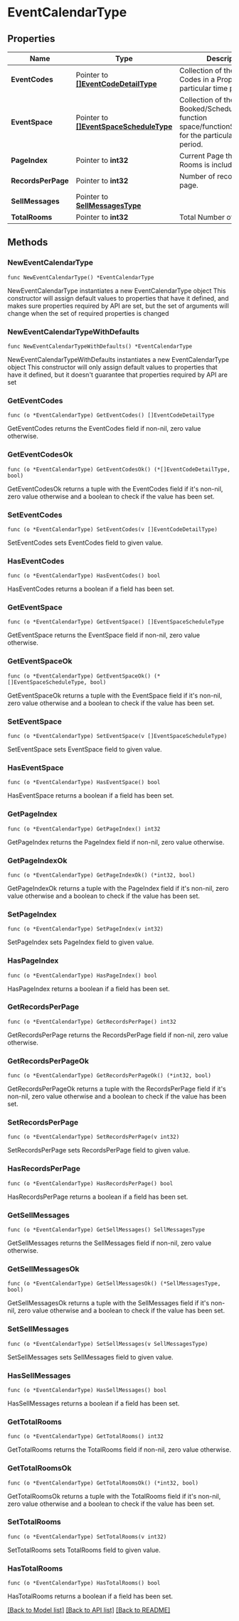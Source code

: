 # EventCalendarType

## Properties

Name | Type | Description | Notes
------------ | ------------- | ------------- | -------------
**EventCodes** | Pointer to [**[]EventCodeDetailType**](EventCodeDetailType.md) | Collection of the Event Codes in a Property for a particular time period. | [optional] 
**EventSpace** | Pointer to [**[]EventSpaceScheduleType**](EventSpaceScheduleType.md) | Collection of the Events Booked/Scheduled for the function space/functionSpaceDetails for the particular time period. | [optional] 
**PageIndex** | Pointer to **int32** | Current Page the group of Rooms is included in. | [optional] 
**RecordsPerPage** | Pointer to **int32** | Number of records per page. | [optional] 
**SellMessages** | Pointer to [**SellMessagesType**](SellMessagesType.md) |  | [optional] 
**TotalRooms** | Pointer to **int32** | Total Number of Rooms. | [optional] 

## Methods

### NewEventCalendarType

`func NewEventCalendarType() *EventCalendarType`

NewEventCalendarType instantiates a new EventCalendarType object
This constructor will assign default values to properties that have it defined,
and makes sure properties required by API are set, but the set of arguments
will change when the set of required properties is changed

### NewEventCalendarTypeWithDefaults

`func NewEventCalendarTypeWithDefaults() *EventCalendarType`

NewEventCalendarTypeWithDefaults instantiates a new EventCalendarType object
This constructor will only assign default values to properties that have it defined,
but it doesn't guarantee that properties required by API are set

### GetEventCodes

`func (o *EventCalendarType) GetEventCodes() []EventCodeDetailType`

GetEventCodes returns the EventCodes field if non-nil, zero value otherwise.

### GetEventCodesOk

`func (o *EventCalendarType) GetEventCodesOk() (*[]EventCodeDetailType, bool)`

GetEventCodesOk returns a tuple with the EventCodes field if it's non-nil, zero value otherwise
and a boolean to check if the value has been set.

### SetEventCodes

`func (o *EventCalendarType) SetEventCodes(v []EventCodeDetailType)`

SetEventCodes sets EventCodes field to given value.

### HasEventCodes

`func (o *EventCalendarType) HasEventCodes() bool`

HasEventCodes returns a boolean if a field has been set.

### GetEventSpace

`func (o *EventCalendarType) GetEventSpace() []EventSpaceScheduleType`

GetEventSpace returns the EventSpace field if non-nil, zero value otherwise.

### GetEventSpaceOk

`func (o *EventCalendarType) GetEventSpaceOk() (*[]EventSpaceScheduleType, bool)`

GetEventSpaceOk returns a tuple with the EventSpace field if it's non-nil, zero value otherwise
and a boolean to check if the value has been set.

### SetEventSpace

`func (o *EventCalendarType) SetEventSpace(v []EventSpaceScheduleType)`

SetEventSpace sets EventSpace field to given value.

### HasEventSpace

`func (o *EventCalendarType) HasEventSpace() bool`

HasEventSpace returns a boolean if a field has been set.

### GetPageIndex

`func (o *EventCalendarType) GetPageIndex() int32`

GetPageIndex returns the PageIndex field if non-nil, zero value otherwise.

### GetPageIndexOk

`func (o *EventCalendarType) GetPageIndexOk() (*int32, bool)`

GetPageIndexOk returns a tuple with the PageIndex field if it's non-nil, zero value otherwise
and a boolean to check if the value has been set.

### SetPageIndex

`func (o *EventCalendarType) SetPageIndex(v int32)`

SetPageIndex sets PageIndex field to given value.

### HasPageIndex

`func (o *EventCalendarType) HasPageIndex() bool`

HasPageIndex returns a boolean if a field has been set.

### GetRecordsPerPage

`func (o *EventCalendarType) GetRecordsPerPage() int32`

GetRecordsPerPage returns the RecordsPerPage field if non-nil, zero value otherwise.

### GetRecordsPerPageOk

`func (o *EventCalendarType) GetRecordsPerPageOk() (*int32, bool)`

GetRecordsPerPageOk returns a tuple with the RecordsPerPage field if it's non-nil, zero value otherwise
and a boolean to check if the value has been set.

### SetRecordsPerPage

`func (o *EventCalendarType) SetRecordsPerPage(v int32)`

SetRecordsPerPage sets RecordsPerPage field to given value.

### HasRecordsPerPage

`func (o *EventCalendarType) HasRecordsPerPage() bool`

HasRecordsPerPage returns a boolean if a field has been set.

### GetSellMessages

`func (o *EventCalendarType) GetSellMessages() SellMessagesType`

GetSellMessages returns the SellMessages field if non-nil, zero value otherwise.

### GetSellMessagesOk

`func (o *EventCalendarType) GetSellMessagesOk() (*SellMessagesType, bool)`

GetSellMessagesOk returns a tuple with the SellMessages field if it's non-nil, zero value otherwise
and a boolean to check if the value has been set.

### SetSellMessages

`func (o *EventCalendarType) SetSellMessages(v SellMessagesType)`

SetSellMessages sets SellMessages field to given value.

### HasSellMessages

`func (o *EventCalendarType) HasSellMessages() bool`

HasSellMessages returns a boolean if a field has been set.

### GetTotalRooms

`func (o *EventCalendarType) GetTotalRooms() int32`

GetTotalRooms returns the TotalRooms field if non-nil, zero value otherwise.

### GetTotalRoomsOk

`func (o *EventCalendarType) GetTotalRoomsOk() (*int32, bool)`

GetTotalRoomsOk returns a tuple with the TotalRooms field if it's non-nil, zero value otherwise
and a boolean to check if the value has been set.

### SetTotalRooms

`func (o *EventCalendarType) SetTotalRooms(v int32)`

SetTotalRooms sets TotalRooms field to given value.

### HasTotalRooms

`func (o *EventCalendarType) HasTotalRooms() bool`

HasTotalRooms returns a boolean if a field has been set.


[[Back to Model list]](../README.md#documentation-for-models) [[Back to API list]](../README.md#documentation-for-api-endpoints) [[Back to README]](../README.md)


